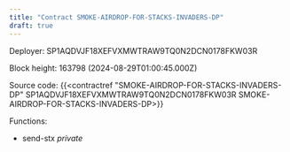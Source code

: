 ```yaml
---
title: "Contract SMOKE-AIRDROP-FOR-STACKS-INVADERS-DP"
draft: true
---
```

Deployer: SP1AQDVJF18XEFVXMWTRAW9TQ0N2DCN0178FKW03R


 



Block height: 163798 (2024-08-29T01:00:45.000Z)

Source code: {{<contractref "SMOKE-AIRDROP-FOR-STACKS-INVADERS-DP" SP1AQDVJF18XEFVXMWTRAW9TQ0N2DCN0178FKW03R SMOKE-AIRDROP-FOR-STACKS-INVADERS-DP>}}

Functions:

* send-stx _private_
